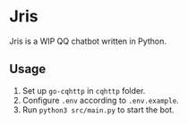 # Jris

Jris is a WIP QQ chatbot written in Python.

## Usage

1. Set up `go-cqhttp` in `cqhttp` folder.
2. Configure `.env` according to `.env.example`.
3. Run `python3 src/main.py` to start the bot.
